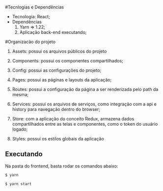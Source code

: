#Tecnlogias e Dependências 

- Tecnologia: React;
- Dependências 
     1. Yarn => 1.22;
     2. Aplicação back-end executando;

#Organizacão do projeto

1. Assets: possui os arquivos públicos do projeto

2. Components: possui os componentes compartilhados;

3. Config: possui as configurações do projeto;

4. Pages: possui as páginas e layouts da aplicação;

5. Routes: possui a configuração da página a ser  renderizada pelo path da mesma;

6. Services: possui os arquivos de serviços, como integração com a api e history para navegação dentro do browser;

7. Store: com a aplicação do conceito Redux, armazena dados compartilhados entre as telas e componentes, como o token do usuário logado;

8. Styles: possui os estilos globais da aplicação

## Executando

Na pasta do frontend, basta rodar os comandos abaixo:
```bash
$ yarn
```

```bash
$ yarn start
```
